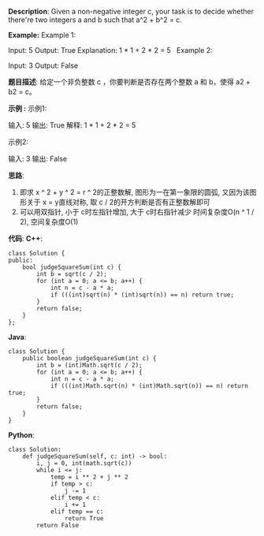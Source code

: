 __Description__:
Given a non-negative integer c, your task is to decide whether there're two integers a and b such that a^2 + b^2 = c.

__Example:__
Example 1:

Input: 5
Output: True
Explanation: 1 * 1 + 2 * 2 = 5
 
Example 2:

Input: 3
Output: False

__题目描述__:
给定一个非负整数 c ，你要判断是否存在两个整数 a 和 b，使得 a2 + b2 = c。

__示例 :__
示例1:

输入: 5
输出: True
解释: 1 * 1 + 2 * 2 = 5

示例2:

输入: 3
输出: False

__思路__:
1. 即求 x ^ 2 + y ^ 2 = r ^ 2的正整数解, 图形为一在第一象限的圆弧, 又因为该图形关于 x = y直线对称, 取 c / 2的开方判断是否有正整数解即可
2. 可以用双指针, 小于 c时左指针增加, 大于 c时右指针减少
时间复杂度O(n ^ 1 / 2), 空间复杂度O(1)

__代码__:
__C++__:
```
class Solution {
public:
    bool judgeSquareSum(int c) {
        int b = sqrt(c / 2);
        for (int a = 0; a <= b; a++) {
            int n = c - a * a;
            if (((int)sqrt(n) * (int)sqrt(n)) == n) return true;
        }
        return false;
    }
};
```

__Java__:
```
class Solution {
    public boolean judgeSquareSum(int c) {
        int b = (int)Math.sqrt(c / 2);
        for (int a = 0; a <= b; a++) {
            int n = c - a * a;
            if (((int)Math.sqrt(n) * (int)Math.sqrt(n)) == n) return true;
        }
        return false;
    }
}
```

__Python__:
```
class Solution:
    def judgeSquareSum(self, c: int) -> bool:
        i, j = 0, int(math.sqrt(c))
        while i <= j:
            temp = i ** 2 + j ** 2
            if temp > c:
                j -= 1
            elif temp < c:
                i += 1
            elif temp == c:
                return True
        return False
```
